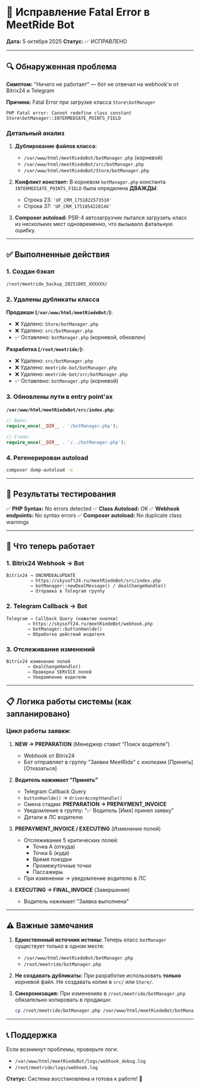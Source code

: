 # 🔧 Исправление Fatal Error в MeetRide Bot
**Дата:** 5 октября 2025
**Статус:** ✅ ИСПРАВЛЕНО

---

## 🔍 Обнаруженная проблема

**Симптом:** "Ничего не работает" — бот не отвечал на webhook'и от Bitrix24 и Telegram

**Причина:** Fatal Error при загрузке класса `Store\botManager`
```
PHP Fatal error: Cannot redefine class constant Store\botManager::INTERMEDIATE_POINTS_FIELD
```

### Детальный анализ

1. **Дублирование файлов класса:**
   - `/var/www/html/meetRiedeBot/botManager.php` (корневой)
   - `/var/www/html/meetRiedeBot/src/botManager.php`
   - `/var/www/html/meetRiedeBot/Store/botManager.php`

2. **Конфликт констант:**
   В корневом `botManager.php` константа `INTERMEDIATE_POINTS_FIELD` была определена **ДВАЖДЫ**:
   - Строка 23: `'UF_CRM_1751822573510'`
   - Строка 37: `'UF_CRM_1751854228146'`

3. **Composer autoload:**
   PSR-4 автозагрузчик пытался загрузить класс из нескольких мест одновременно, что вызывало фатальную ошибку.

---

## ✅ Выполненные действия

### 1. Создан бэкап
```bash
/root/meetride_backup_20251005_XXXXXX/
```

### 2. Удалены дубликаты класса
**Продакшн (`/var/www/html/meetRiedeBot/`):**
- ❌ Удалено: `Store/botManager.php`
- ❌ Удалено: `src/botManager.php`
- ✅ Оставлено: `botManager.php` (корневой, обновлен)

**Разработка (`/root/meetride/`):**
- ❌ Удалено: `src/botManager.php`
- ❌ Удалено: `meetride-bot/botManager.php`
- ❌ Удалено: `meetride-bot/src/botManager.php`
- ✅ Оставлено: `botManager.php` (корневой)

### 3. Обновлены пути в entry point'ах

**`/var/www/html/meetRiedeBot/src/index.php`:**
```php
// Было:
require_once(__DIR__ . '/botManager.php');

// Стало:
require_once(__DIR__ . '/../botManager.php');
```

### 4. Регенерирован autoload
```bash
composer dump-autoload -o
```

---

## 🧪 Результаты тестирования

✅ **PHP Syntax:** No errors detected
✅ **Class Autoload:** OK
✅ **Webhook endpoints:** No syntax errors
✅ **Composer autoload:** No duplicate class warnings

---

## 🎯 Что теперь работает

### 1. Bitrix24 Webhook → Bot
```
Bitrix24 → ONCRMDEALUPDATE
         → https://skysoft24.ru/meetRiedeBot/src/index.php
         → botManager::newDealMessage() / dealChangeHandle()
         → Отправка в Telegram группу
```

### 2. Telegram Callback → Bot
```
Telegram → Callback Query (нажатие кнопки)
        → https://skysoft24.ru/meetRiedeBot/webhook.php
        → botManager::buttonHanlde()
        → Обработка действий водителя
```

### 3. Отслеживание изменений
```
Bitrix24 изменение полей
        → dealChangeHandle()
        → Проверка SERVICE полей
        → Уведомление водителю
```

---

## 📋 Логика работы системы (как запланировано)

### Цикл работы заявки:

1. **NEW → PREPARATION** (Менеджер ставит "Поиск водителя")
   - Webhook от Bitrix24
   - Бот отправляет в группу "Заявки MeetRide" с кнопками [Принять] [Отказаться]

2. **Водитель нажимает "Принять"**
   - Telegram Callback Query
   - `buttonHanlde()` → `driverAcceptHandle()`
   - Смена стадии: **PREPARATION → PREPAYMENT_INVOICE**
   - Уведомление в группу: "✅ Водитель [Имя] принял заявку"
   - Детали в ЛС водителю

3. **PREPAYMENT_INVOICE / EXECUTING** (Изменение полей)
   - Отслеживание 5 критических полей:
     * Точка А (откуда)
     * Точка Б (куда)
     * Время поездки
     * Промежуточные точки
     * Пассажиры
   - При изменении → уведомление водителю в ЛС

4. **EXECUTING → FINAL_INVOICE** (Завершение)
   - Водитель нажимает "Заявка выполнена"

---

## ⚠️ Важные замечания

1. **Единственный источник истины:**
   Теперь класс `botManager` существует только в одном месте:
   - `/var/www/html/meetRiedeBot/botManager.php`
   - `/root/meetride/botManager.php`

2. **Не создавать дубликаты:**
   При разработке использовать **только** корневой файл. Не создавать копии в `src/` или `Store/`.

3. **Синхронизация:**
   При изменениях в `/root/meetride/botManager.php` обязательно копировать в продакшн:
   ```bash
   cp /root/meetride/botManager.php /var/www/html/meetRiedeBot/botManager.php
   ```

---

## 📞 Поддержка

Если возникнут проблемы, проверьте логи:
- `/var/www/html/meetRiedeBot/logs/webhook_debug.log`
- `/root/meetride/logs/webhook.log`

**Статус:** Система восстановлена и готова к работе! 🚀






